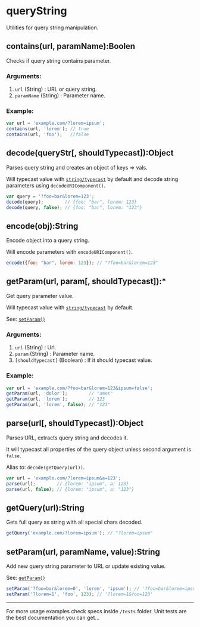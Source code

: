 # queryString #

Utilities for query string manipulation.



## contains(url, paramName):Boolen

Checks if query string contains parameter.

### Arguments:

 1. `url` (String)     : URL or query string.
 2. `paramName` (String) : Parameter name.

### Example:

```js
var url = 'example.com/?lorem=ipsum';
contains(url, 'lorem'); // true
contains(url, 'foo');   //false
```



## decode(queryStr[, shouldTypecast]):Object

Parses query string and creates an object of keys => vals.

Will typecast value with [`string/typecast`](string.html#typecast) by default
and decode string parameters using `decodeURIComponent()`.

```js
var query = '?foo=bar&lorem=123';
decode(query);        // {foo: "bar", lorem: 123}
decode(query, false); // {foo: "bar", lorem: "123"}
```


## encode(obj):String

Encode object into a query string.

Will encode parameters with `encodeURIComponent()`.

```js
encode({foo: "bar", lorem: 123}); // "?foo=bar&lorem=123"
```


## getParam(url, param[, shouldTypecast]):*

Get query parameter value.

Will typecast value with [`string/typecast`](string.html#typecast) by default.

See: [`setParam()`](#setParam)

### Arguments:

 1. `url` (String) : Url.
 2. `param` (String) : Parameter name.
 3. `[shouldTypecast]` (Boolean) : If it should typecast value.

### Example:

```js
var url = 'example.com/?foo=bar&lorem=123&ipsum=false';
getParam(url, 'dolor');        // "amet"
getParam(url, 'lorem');        // 123
getParam(url, 'lorem', false); // "123"
```


## parse(url[, shouldTypecast]):Object

Parses URL, extracts query string and decodes it.

It will typecast all properties of the query object unless second argument is
`false`.

Alias to: `decode(getQuery(url))`.

```js
var url = 'example.com/?lorem=ipsum&a=123';
parse(url);        // {lorem: "ipsum", a: 123}
parse(url, false); // {lorem: "ipsum", a: "123"}
```


## getQuery(url):String

Gets full query as string with all special chars decoded.

```js
getQuery('example.com/?lorem=ipsum'); // "?lorem=ipsum"
```


## setParam(url, paramName, value):String

Add new query string parameter to URL or update existing value.

See: [`getParam()`](#getParam)

```js
setParam('?foo=bar&lorem=0', 'lorem', 'ipsum'); // '?foo=bar&lorem=ipsum'
setParam('?lorem=1', 'foo', 123); // '?lorem=1&foo=123'
```


-------------------------------------------------------------------------------

For more usage examples check specs inside `/tests` folder. Unit tests are the
best documentation you can get...

